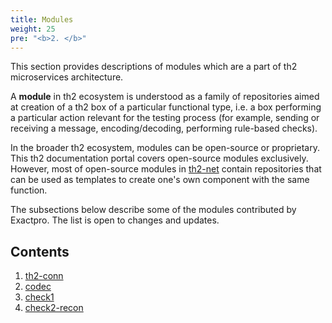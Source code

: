 ```yaml
---
title: Modules
weight: 25
pre: "<b>2. </b>"
---
```


This section provides descriptions of modules which are a part of th2 microservices architecture. 

A **module** in th2 ecosystem is understood as a family of repositories aimed at creation of a th2 box of a particular functional type, i.e. a box performing a particular action relevant for the testing process (for example, sending or receiving a message, encoding/decoding, performing rule-based checks). 

In the broader th2 ecosystem, modules can be open-source or proprietary. This th2 documentation portal covers open-source modules exclusively. However, most of open-source modules in [th2-net](https://github.com/th2-net) contain repositories that can be used as templates to create one's own component with the same function.

The subsections below describe some of the modules contributed by Exactpro. The list is open to changes and updates.

<!--more-->

## Contents
1. [th2-conn](modules/th2-conn)
2. [codec](modules/codec)
3. [check1](modules/check1)
4. [check2-recon](modules/check2-recon)
